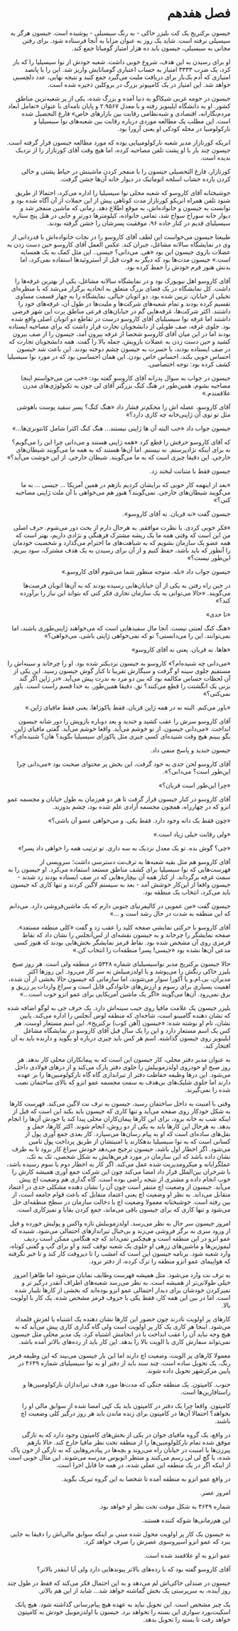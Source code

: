 <div dir="rtl">

# فصل هفدهم



جیسون برکنریج یک کت بلیزر خاکی - به رنگ سیسیلی - پوشیده است. جیسون هرگز به سیسیلی نرفته است. شاید یک روز به عنوان مزایا به آنجا فرستاده شود. برای رفتن مجانی به سیسیلی، جیسون باید ده هزار امتیاز گومباتا جمع کند.

او برای رسیدن به این هدف، شروع خوبی داشت. شعبه خودش از نوا سیسیلیا را که باز کرد، یک ضرب ۳۳۳۳ امتیاز به حساب اعتباری گومباتایش واریز شد. این را با پانصد امتیازی که آدم یک‌بار برای دریافت ملیت می‌گیرد جمع کنید و نتیجه نهایی، عدد دلچسبی خواهد شد. این امتیاز در یک کامپیوتر بزرگ در بروکلین ذخیره شده است.

جیسون در حومه غربی شیکاگو به دنیا آمده و بزرگ شده، یکی از پر شعبه‌ترین مناطق کشور. او به دانشگاه ایلینویز رفته و با معدل ۲.۹۵۶۷ و پایان نامه‌ای با عنوان «تعامل ابعاد مردم‌نگارانه، اقتصادی و  شبه‌نظامی رقابت بین بازارهای خاص» فارغ التحصیل شده است. این مطلب یک مطالعه موردی درباره رقابت بین شعبه‌های نوا سیسیلیا و نارکولومبیا در محله کودکی او یعنی آرورا بود.

انریکه کورتازار مدیر شعبه نارکولومبیایی بوده که مورد مطالعه جیسون قرار گرفته است. جیسون چند بار با او پشت تلفن مصاحبه کرده، اما هیچ وقت آقای کورتازار را از نزدیک ندیده است.

کورتازار، فارغ التحصیلی جیسون را با منفجر کردن ماشینش در حیاط پشتی و خالی کردن یازده خشاب اسلحه اتوماتیک در دیوار خانه آن‌ها جشن گرفت.

خوشبختانه آقای کاروسو که شعبه محلی نوا سیسیلیا را اداره می‌کرد، احتمالا از طریق شنود تلفن همراه انریکو کورتازاز مدت کوتاهی پیش از این حملات از آن‌ آگاه شده بود و توانست به جیسون و خانواده‌اش، به موقع اطلاع دهد. زمانی که ماشین منفجر شد و دیوار خانه سوراخ سواخ شد، تمامی خانواده، کیلومترها دورتر و جایی در هتل پنج ستاره سیسیلیای قدیم در کنار جاده ۹۶، موفقیت پسرشان را جشن گرفته بودند.

طبیعتا جیسون می‌خواست این لطف آقای کاروسو را در نجات خانواده‌اش با قدردانی از وی در نمایشگاه سالانه مشاغل، جبران کند. عکس العمل آقای کاروسو حین دست زدن به عضلات بازوی جیسون این بود «هی. می‌دانی؟ جیسی.. این مثل کمک به یک همسایه است.» جیسون مدت‌ها بود که دیگر به قوت قبل از استروئیدها استفاده نمی‌کرد، اما بدنش هنوز فرم خودش را حفظ کرده بود.

آقای کاروسو اهل نیویورک بود و در نمایشگاه سالانه مشاغل، یکی از بهترین غرفه‌ها را داشت. کل نمایشگاه در یک فضای بزرگ متعلق به اتحادیه برگزار می‌شد که با منظره‌ای تخیلی از خیابان، تزیین شده بود. دو اتوبان خیالی، نمایشگاه را به چهار قسمت مساوی تقسیم کرده بودند و تمام شعبه‌های شرکت‌ها و ملیت‌ها در طول آن، غرفه‌های خود را داشتند. اکثر شرکت‌ها، غرفه‌هایی گم در خیابان‌های فرعی مناطق پرت این شهر فرضی داشتند اما غرفه نوا سیسیلیای آقای کاروسو درست در تقاطع دو اتوبان اصلی واقع شده بود. جلوی غرفه، صف طویلی از دانشجویان تجارت قرار داشت که برای مصاحبه ایستاده بودند اما در این میان آقای کاروسو شخصا از غرفه بیرون آمد، جیسون را از صف بیرون کشید و حین دست زدن به عضلات بازویش، جمله بالا را گفت. همه دانشجویان تجارت که در صف ایستاده بودند، با حسرت به جیسون چشم دوخته بودند. این باعث شد جیسون احساس خوبی بکند، احساس خاص بودن. این همان احساسی بود که در مورد نوا سیسیلیا کشف کرده بود: توجه اختصاصی.

جیسون در جواب به سوال پدرانه آقای کاروسو گفته بود: «خب من می‌خواستم اینجا مصاحبه بشوم، همین‌طور در هنگ کنگ بزرگتر آقای لی چون به تکنولوژی‌های مدرن علاقمندم.»

آقای کاروسو، عضله اش را محکم‌تر فشار داد «هنگ کنگ؟ پسر سفید پوست باهوشی مثل تو توی آن ژاپنی‌خانه چه کاری دارد؟»

جیسون جواب داد «خب البته آن ها ژاپنی نیستند... هنگ کنگ اکثرا شامل کانتونزی‌ها...»

که آقای کاروسو حرفش را قطع کرد «همه ژاپنی هستند و می‌دانی چرا این را می‌گویم؟ نه برای اینکه نژادپرستم. نه نیستم. اما آن‌ها هستند که به همه ما می‌گویند شیطان‌های خارجی. این دقیقا چیزی است که به ما می‌گویند. شیطان خارجی. از این خوشت می‌آید؟»

جیسون فقط با متنانت لبخند زد.

«بعد از اینهمه کار خوبی که برایشان کردیم بازهم در همین آمریکا ... جیسی ... به ما می‌گویند شیطان‌های خارجی. نمی‌گویند؟ هنوز هم می‌خواهی با آن ملت ژاپنی مصاحبه کنی؟»

جیسون گفت «نه قربان. نه آقای کاروسو».

«فکر خوبی کردی. با نظرت موافقم. به هرحال دارم از بحث دور می‌شوم. حرف اصلی من این است که وقتی همه ما یک ریشه مشترک فرهنگی و نژادی داریم، بهتر است که همه عضو یک سازمان بشویم که به شباهت‌های ما احترام می‌گذارد و شخصیت خودمان را آنطور که باید باشد، حفظ کنیم و از آن برای رسیدن به یک هدف مشترک، سود ببریم. این‌طور نیست؟»

جیسون جواب داد «بله. متوجه منظور شما می‌شوم آقای کاروسو.»

در حین راه رفتن به یکی از آن خیابان‌هایی رسیده بودند که به آن‌ها اتوبان فرصت‌ها می‌گویند. «حالا می‌توانی به یک سازمان تجاری فکر کنی که بتواند این نیاز را برآورده کند؟»

«تا حدی»

«هنگ کنگ لعنتی نیست. آنجا مال سفیدهایی است که می‌خواهند ژاپنی‌طوری باشند، اما نمی‌توانند. این را می‌دانستی؟ تو که نمی‌خواهی ژاپنی باشی، می‌خواهی؟»

«هاها. نه قربان. یعنی نه آقای کاروسو»

«می‌دانی چه شنیده‌ام؟» کاروسو به جیسون نزدیکتر شده بود. او را چرخاند و سینه‌اش را مستقیم جلوی سینه او گرفت و سیگارش تقریبا تا کنار گوش جیسون رسید. این یکی از آن لحظات حساس مکالمه بود که بین دو مرد به ندرت پیش می‌آید. «در ژاپن اگر گند بزنی یک انگشتت را قطع می‌کنند؟ تق. دقیقا همین‌طور. به خدا قسم راست است. باور نمی‌کنی؟»

«باور می‌کنم. البته نه در همه ژاپن قربان. فقط یاکوزاها. یعنی فقط مافیای ژاپن.»

آقای کاروسو سرش را عقب کشید و خندید و بعد دوباره بازویش را دور شانه جیسون انداخت. «می‌دانی جیسون. از تو خوشم می‌آید. واقعا خوشم می‌آید. گفتی مافیای ژاپن. بگو ببینم هیچ وقت شنیده‌ای کسی چیزی مثل یاکوزای سیسیلیا بگوید؟ هان؟ شنیده‌ای؟»

جیسون خندید و پاسخ منفی داد.

آقای کاروسو لحن جدی به خود گرفت، این بخش پر محتوای صحبت بود «می‌دانی چرا این‌طور است؟ می‌دانی؟».

«چرا این‌طور است قربان؟»

آقای کاروسو در کنار جیسون قرار گرفت تا هر دو هم‌زمان به طول خیابان و مجسمه عمو انزو که در چهارراه، همچون مجسمه آزادی علم شده بود، چشم بدوزند.

«چون فقط یک دانه وجود دارد. فقط یکی. و می‌خواهی عضو آن باشی؟»

«ولی رقابت خیلی زیاد است.»

«چی؟ گوش بده. تو یک معدل نزدیک به سه داری. تو ترتیب همه را خواهی داد پسر!»

آقای کاروسو هم مثل بقیه شعبه‌ها به ترف‌نت دسترسی داشت؛ سرویسی از فهرست‌هایی که نوا سیسیلیا برای کشف مناطق مستعد استفاده می‌کرد. او جیسون را به سمت غرفه برگرداند. از کنار همه آن بیچاره‌هایی که در صف ایستاده بودند رد شدند - جیسون واقعا از این‌کار خوشش آمد - بعد به سیستم لاگین کردند و تنها کاری که جیسون باید می‌کرد، انتخاب یک منطقه بود.

جیسون گفت «من عمویی در کالیفرنیای جنوبی دارم که یک ماشین‌فروشی دارد. می‌دانم که این منطقه به شدت در حال رشد است و ...»

آقای کاروسو با حرکتی نمایشی صفحه کلید را عقب زد و گفت «کلی منطقه مستعد». صفحه نمایشگر را چرخاند و به جیسون نقشه‌ای از لس‌آنجلس را نشان داد که نقاط قرمزی روی آن مشخص شده بود. نقاط قرمز نمایشگر بخش‌هایی بودند که هنوز کسی مدعی آن‌ها نشده بود «جیسی! پسر! منطقه‌ات را انتخاب کن.»

حالا جیسون برکنریج مدیر نواسیسیلیای شماره ۵۳۲۸ در منطقه ولی است. هر روز صبح بلیزر خاکی رنگش را می‌پوشد و با اولدزمبیلش به سر کار می‌رود. این روزها اکثر مدیران، بی.ام.و یا آکورا سوار می‌شوند، اما سازمانی که جیسون حالا بخشی از آن شده، اهمیت بسیاری برای رسوم و ارزش‌های خانوادگی قایل است و سراغ واردات پر زریق و برق نمی‌رود. آن‌ها می‌گویند «اگر یک ماشین آمریکایی برای عمو انزو خوب است...»

بلیزر جیسون یک علامت مافیا روی جیب سینه‌اش دارد. یک حرف جی به لوگو اضافه شده که نشان دهنده گامبینو است، شاخه‌ای که منطقه لوس آنجلس را اداره می‌کند. پایین نشان، نام او نوشته شده: «جیسون (آهن کوب) برکنریج». این اسم مستعار اوست. هر کس یک اسم مستعار دارد و این را یک سال قبل آقای کاروسو در نمایشگاه مشاغل ایلینویز روی جیسون گذاشته. اسم هر کس باید چیزی درباره او بگوید و دارنده باید به آن افتخار کند.

به عنوان مدیر دفتر محلی، کار جیسون این است که به پیمانکاران محلی کار بدهد. هر روز صبح او خودروی اولدزموبیلش را جلوی دفتر پارک می‌کند و از درهای فولادی داخل می‌شود. این درها وظیفه حفاظت دفتر از تیراندازی گاه گاه نارکولومبین‌ها را بر عهده دارند اما جلوی شلیک‌های بی‌هدف به سمت مجسمه عمو انزو که بالای ساختمان نصب شده را نمی‌گیرند.

وقتی با امنیت به داخل ساختمان رسید، جیسون به ترف نت لاگین می‌کند. فهرست کارها به شکل خودکار روی صفحه می‌آید و تنها کاری که جیسون باید بکند این است که قبل از اینکه شب به خانه برود، برای این کارها پیمان‌کاران محلی پیدا کند یا خودش آن‌ها را انجام بدهد. به هرحال این کارها باید به یکی از دو روش، انجام شوند. اکثر کارها، حمل و نقل‌های ساده‌ای است که او به پیام رسان‌ها می‌سپارد. کار بعدی جمع آوری پول از کسانی است که به نوا سیسیلیا بدهکارند یا امنیتشان از طریق پرداخت پول تامین می‌شود. اگر اخطار اول باشد، جیسون ترجیح می‌دهد خودش سراغ کار برود تا به طرف نشان داده باشد که این سازمان در مورد قرض‌هایش به شکل شخصی، تک به تک، عملگرایانه و میکرومدیریت شده عمل می‌کند. اگر کار به اخطار دوم یا سوم رسیده باشد، با شرخران بین‌الملل قرار داد امضا می‌کند چون این شرکت جمع آوری همیشه کارش را خوب انجام داده و مشتری از نتیجه راضی بوده است. گاه گداری هم وضعیت اچ پیش می‌آید. جیسون از وضعیت اچ متنفر است چون آن را نشان دهنده مشکلی جدی در اعتماد متقابل می‌داند. به نظر او وضعیت اچ یعنی اعتماد متقابل که باعث قوام جامعه است، از بین رفته است. خوشبختانه معمولا وضعیت اچ با دخالت سازمان در سطح منطقه‌‌ای حل می‌شود و تنها کاری که برای جیسون باقی می‌ماند، جمع کردن بقایا و تمیزکاری است.

امروز جیسون سر حال به نظر می‌رسد. اولدزموبیلش تازه واکس و پولیش خورده و قبل از ورود سری به برگر فروشی می‌زند و بی‌خیال تیراندازهای احتمالی می‌شود. شنیده که عمو انزو در این منطقه است و هیچکس نمی‌داند که چه هنگامی ممکن است ردیف لیموزین‌ها و ماشین‌های زرهی او جلوی یک شعبه توقف کنند و او برای گپ و گفتی کوتاه، وارد شعبه شود. برنامه جیسون این است که امشب را تا دیروقت کار کند و تا خبر نگرفته که هواپیمای عمو انزو منطقه را ترک کرده، از دفتر نرود.

به ترف نت وارد می‌شود. مثل همیشه فهرست وظایف نمایان می‌شود اما ظاهرا امروز خیلی طولانی‌تر از همیشه است. به نظر می‌رسد شعبه‌های اطراف آنقدر درگیر تر و تمیزکردن خودشان برای دیدار احتمالی عمو انزو بوده‌اند که بخشی از کارها تلنبار شده است. اما در بین این همه کار، فقط یکی با حروف قرمز مشخص شده. یک کار با اولویت بالا.

کارهای پر اولویت نادرند چون حضور این کارها نشان دهنده یک اشتباه یا لغزش قلمداد می‌شود. اینجا هر کاری یک کار پر اولویت است ولی گاه گداری کاری پیش می‌آید که به هیچ وجه نباید آن را عقب انداخت یا در انجامش اشتباه کرد. یک مدیر محلی مثل جیسون نمی‌تواند سفارش کاری با الویت بالا را بدهد. این کار باید از رده‌های بالاتر آمده باشد.

معمولا کارهای پر الویت، وضعیت اچ دارند اما این بار جیسون می‌بیند که این وظیفه قرمز رنگ، یک تحویل ساده است. چند سند باید از دفتر او به نوا سیسیلیای شماره ۴۶۴۹ در پایین مرکزشهر تحویل داده شوند.


جنوب. کامپتون. یک منطقه جنگی که مدت‌ها مورد هدف تیراندازان نارکولومبین‌ها و راستافارین‌ها است.

کامپتون. واقعا چرا یک دفتر در کامپتون باید یک کپی امضا شده از سوابق مالی او را بخواهد؟ احتمالا آن‌ها در کامپتون برای زنده ماندن باید هر روز درگیر کلی وضعیت اچ باشند.

در واقع، یک گروه مافیای جوان در یکی از بخش‌های کامپتون وجود دارد که به تازگی موفق شده تمام نارکلولومبین‌ها را از منطقه تحت نظر مافیا خارج کند. حالا بازهم پیرزن‌ها با امنیت در خیابان راه می‌روند و بچه‌ها در پیاده‌‌روهایی که به تازگی از خون پاک شده، با گچ لی لی رسم می‌کنند و منتظر اتوبوس مدرسه می‌شوند. این مثال خوبی است از اینکه اگر در یک منطقه این عملی شده، در همه جا قابل اجرا است.

در واقع عمو انزو به منطقه آمده تا شخصا به این گروه تبریک بگوید.

امروز عصر.

شماره ۴۶۴۹ به شکل موقت تحت نظر او خواهد بود.

این هم‌زمانی‌ها شوکه کننده هستند.

به جیسون یک کار پر اولویت محول شده مبنی بر اینکه سوابق مالی‌اش را دقیقا به جایی ببرد که عمو انزو اسپروسوی عصرش را صرف خواهد کرد.

عمو انزو به او علاقمند شده است.

آقای کاروسو گفته بود که با رده‌های بالاتر پیوندهایی دارد ولی آیا اینقدر بالاتر؟

جیسون در صندلی خاکی‌اش لم می‌دهد و به این احتمال فکر می‌کند که فقط در طول چند روز آینده، به سرپرستی یک بخش گماشته خواهد شد... شاید از این هم بالاتر.

یک چیز مشخص است. این تحویل نباید به عهده هیچ پیام‌رسانی گذاشته شود. هیچ پانک اسکیت‌بورد سواری این بسته را نخواهد برد. جیسون با اولدزموبیل خودش به کامپتون خواهد رفت تا بسته را تحویل بدهد.


</div>
